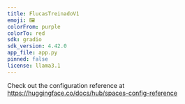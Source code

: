 ```yaml
---
title: FlucasTreinadoV1
emoji: 🖼
colorFrom: purple
colorTo: red
sdk: gradio
sdk_version: 4.42.0
app_file: app.py
pinned: false
license: llama3.1
---
```


Check out the configuration reference at https://huggingface.co/docs/hub/spaces-config-reference